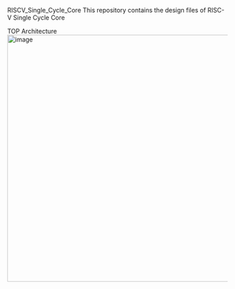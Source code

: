 RISCV_Single_Cycle_Core
This repository contains the design files of RISC-V Single Cycle Core

TOP Architecture
<img width="1058" height="563" alt="image" src="https://github.com/user-attachments/assets/c496ec49-529a-455e-8472-b2fe6ee0b028" />
